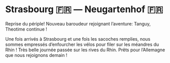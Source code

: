 # Strasbourg :fr: — Neugartenhof :fr:

<!-- 81km / 176m+ / 180m- -->

Reprise du périple! Nouveau baroudeur rejoignant l’aventure: Tanguy, Theotime continue !

Une fois arrivés à Strasbourg et une fois les sacoches remplies, nous sommes empressés d’enfourcher les vélos pour filer sur les méandres du Rhin ! Très belle journée passée sur les rives du Rhin. Prêts pour l’Allemagne que nous rejoignons demain !

